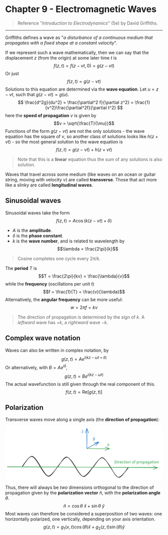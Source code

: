 # Chapter 9 - Electromagnetic Waves

> Reference "*Introduction to Electrodynamics*" (5e) by David Griffiths.

---

Griffiths defines a wave as "*a disturbance of a continuous medium that propagates with a fixed shape at a constant velocity*".

If we represent such a wave mathematically, then we can say that the displacement $z$ (from the origin) at some later time $t$ is
$$f(z,t) = f(z-vt,0) = g(z-vt)$$
Or just 
$$f(z,t) = g(z-vt)$$
Solutions to this equation are determined via the **wave equation**. Let $u=z-vt$, such that $g(z-vt)=g(u)$. 
$$
\frac{d^2g}{du^2} = \frac{\partial^2 f}{\partial z^2} = \frac{1}{v^2}\frac{\partial^2f}{\partial  t^2}
$$
here the **speed of propagation** $v$ is given by 
$$v = \sqrt{\frac{T}{\mu}}$$
Functions of the form $g(z-vt)$ are not the only solutions - the wave equation has the square of $v$, so another class of solutions looks like $h(z+vt)$ - so the most general solution to the wave equation is
$$f(z,t) = g(z-vt)+h(z+vt)$$
> Note that this is a **linear** equation thus the sum of any solutions is also solution.

Waves that travel across some medium (like waves on an ocean or guitar string, moving with velocity $v$) are called **transverse**. Those that act more like a slinky are called **longitudinal waves**. 

## Sinusoidal waves

Sinusoidal waves take the form
$$
f(z,t) = A\cos(k(z-vt)+\delta)
$$
- $A$ is the **amplitude**.
- $\delta$ is the **phase constant**.
- $k$ is the **wave number**, and is related to wavelength by
$$\lambda = \frac{2\pi}{k}$$
> Cosine completes one cycle every $2\pi/k$.

The **period** $T$ is
$$T = \frac{2\pi}{kv} = \frac{\lambda}{v}$$
while the **frequency** (oscillations per unit $t$)
$$f = \frac{1}{T} = \frac{v}{\lambda}$$
Alternatively, the **angular frequency** can be more useful:
$$w = 2\pi f = kv$$
> The direction of propagation is determined by the sign of $k$. A *leftward* wave has $+k$, a *rightward* wave $-k$. 

## Complex wave notation

Waves can also be written in complex notation, by 
$$g(z,t) = Ae^{i(kz-\omega t+\delta)}$$
Or alternatively, with $B=Ae^{i\delta}$,
$$g(z,t) = Be^{i(kz-\omega t)}$$
The actual wavefunction is still given through the real component of this.
$$f(z,t) = \text{Re}[g(z,t)]$$

## Polarization

Transverse waves move along a single axis (the **direction of propagation**):

![](images/chapter9/wave-propagation.svg)

Thus, there will always be *two* dimensions orthogonal to the direction of propagation given by the **polarization vector** $\hat{n}$, with the **polarization angle** $\theta$.
$$\hat{n} = \cos\theta\:\hat{x} + \sin\theta\:\hat{y}$$
Most waves can therefore be considered a superposition of two waves: one horizontally polarized, one vertically, depending on your axis orientation.
$$g(z,t) = g_1(x,t)\cos(\theta)\hat{x} + g_2(z,t)\sin(\theta)\hat{y}$$
